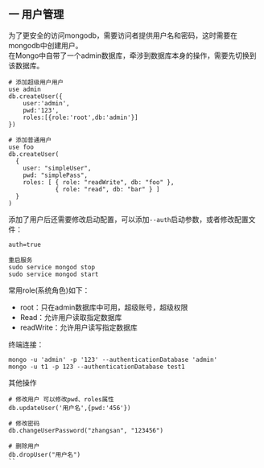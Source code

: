 ## 一 用户管理
为了更安全的访问mongodb，需要访问者提供用户名和密码，这时需要在mongodb中创建用户。  
在Mongo中自带了一个admin数据库，牵涉到数据库本身的操作，需要先切换到该数据库。
```
# 添加超级用户用户
use admin
db.createUser({
    user:'admin',
    pwd:'123',
    roles:[{role:'root',db:'admin'}]
})

# 添加普通用户
use foo
db.createUser(
  {
    user: "simpleUser",
    pwd: "simplePass",
    roles: [ { role: "readWrite", db: "foo" },
             { role: "read", db: "bar" } ]
  }
)

```
添加了用户后还需要修改启动配置，可以添加`--auth`启动参数，或者修改配置文件： 
```
auth=true

重启服务
sudo service mongod stop
sudo service mongod start

```

常用role(系统角色)如下：
- root：只在admin数据库中可用，超级账号，超级权限
- Read：允许用户读取指定数据库 
- readWrite：允许用户读写指定数据库

终端连接：
```
mongo -u 'admin' -p '123' --authenticationDatabase 'admin'
mongo -u t1 -p 123 --authenticationDatabase test1
```
其他操作
```
# 修改用户 可以修改pwd、roles属性
db.updateUser('用户名',{pwd:'456'})

# 修改密码
db.changeUserPassword("zhangsan", "123456")

# 删除用户
db.dropUser("用户名")
``

